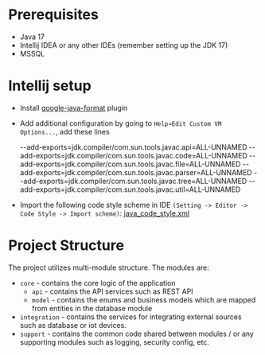 
# Prerequisites
- Java 17
- Intellij IDEA or any other IDEs (remember setting up the JDK 17)
- MSSQL

# Intellij setup
- Install [google-java-format](https://plugins.jetbrains.com/plugin/8527-google-java-format) plugin
- Add additional configuration by going to `Help→Edit Custom VM Options...`, add these lines


    --add-exports=jdk.compiler/com.sun.tools.javac.api=ALL-UNNAMED
    --add-exports=jdk.compiler/com.sun.tools.javac.code=ALL-UNNAMED
    --add-exports=jdk.compiler/com.sun.tools.javac.file=ALL-UNNAMED
    --add-exports=jdk.compiler/com.sun.tools.javac.parser=ALL-UNNAMED
    --add-exports=jdk.compiler/com.sun.tools.javac.tree=ALL-UNNAMED
    --add-exports=jdk.compiler/com.sun.tools.javac.util=ALL-UNNAMED

- Import the following code style scheme in IDE `(Setting -> Editor -> Code Style -> Import scheme)`: [java_code_style.xml](/setup/java_code_style.xml)
# Project Structure
The project utilizes multi-module structure. The modules are:
- `core` - contains the core logic of the application
  - `api` - contains the API services such as REST API
  - `model` - contains the enums and business models which are mapped from entities in the database module
- `integration` - contains the services for integrating external sources such as database or iot devices.
- `support` - contains the common code shared between modules / or any supporting modules such as logging, security config, etc.